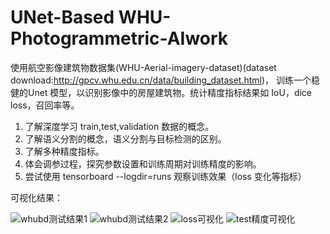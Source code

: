# UNet-Based WHU-Photogrammetric-AIwork


使用航空影像建筑物数据集(WHU-Aerial-imagery-dataset)(dataset download:http://gpcv.whu.edu.cn/data/building_dataset.html)， 训练一个稳健的Unet 模型，以识别影像中的房屋建筑物。统计精度指标结果如 IoU，dice loss，召回率等。  
1. 了解深度学习 train,test,validation 数据的概念。  
2. 了解语义分割的概念，语义分割与目标检测的区别。  
3. 了解多种精度指标。 
4. 体会调参过程，探究参数设置和训练周期对训练精度的影响。
5. 尝试使用 tensorboard --logdir=runs 观察训练效果（loss 变化等指标）

可视化结果：


![whubd测试结果1](https://user-images.githubusercontent.com/72430633/196582661-c9163076-7f9a-4259-ba0d-31e0e985cc68.png)
![whubd测试结果2](https://user-images.githubusercontent.com/72430633/196582676-804b7557-e707-4360-b38e-e1d25e59dca5.png)
![loss可视化](https://user-images.githubusercontent.com/72430633/196582695-f0df78c4-65b7-4923-8383-0d1c619a6882.jpg)
![test精度可视化](https://user-images.githubusercontent.com/72430633/196582703-f5fb03f3-f368-4704-897c-5c930ed5eb21.jpg)
